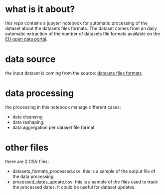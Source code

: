
# what is it about?
this repo contains a jupyter notebook for automatic processing of the dataset about the datasets files formats. The dataset comes from an daily automatic extraction of the number of datasets file formats available on the [EU open data portal](https://data.europa.eu/euodp/en/home). 

# data source
the input dataset is coming from the source: [datasets files formats](https://docs.google.com/spreadsheets/d/1L3jZ1lhESQEpdiU7Vd1BY9YvJ4KO0Po-sPEfhCfEKuI/edit#gid=1686327626)

# data processing
the processing in this notebook manage different cases: 
* data cleansing
* data reshaping
* data aggregation per dataset file format

# other files 
there are 2 CSV files: 
* datasets_formats_processed.csv: this is a sample of the output file of the data processing.
* processed_dates_update.csv: this is a sample of the files used to track the processed dates. It could be useful for dataset updates.
